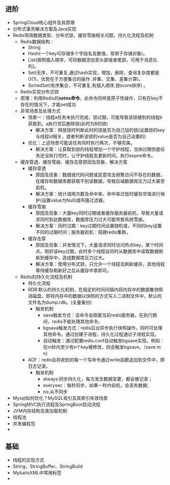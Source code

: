 ## 进阶

- SpringCloud核心组件及其原理
- 分布式事务解决方案及Java实现
- Redis常用数据类型、分布式锁、缓存雪崩相关问题、持久化流程及机制
  - Redis数据结构：
    -  String
    -  Hash(一个key可存储多个字段名及数值，常用于存储对象)。
    - List(按照插入顺序，可将数据添加至头部或者尾部，可用于消息队列)。
    - Set(无序，不可重复,通过hash实现，增加，删除，查询复杂度都是O(1)，优势在于方便集合的操作 :并集、交集、差集计算)。
    -  SortedSet(有序集合，不可重复,有插入顺序,按score排序) 。
  -  Redis实现分布式锁
    - 原理：利用Redis的**setnx命令**。此命令同样是原子性操作，只有在key不存在的情况下，才能set成功
    - 异常场景及处理方式
      - 场景一：线程a任务未执行完成，锁过期，可能导致该锁被别的线程b获取到，a执行完后删除锁(此时为B的锁)
        - 解决方案：释放锁时判断此时的锁是否为自己加的锁(设置锁的key与线程id相关，或者判断该锁的value<UUid>是否为自己设置的)
      - 优化：上述场景可能该任务同时执行两次，不够完美。
        - 解决方案：让获取到锁的线程增加一个守护线程，当快过期但是任务还没执行完时，让守护线程去更新时间，执行expire命令。
  - 缓存穿透、缓存雪崩、缓存击穿原因及现象、解决方案
    - 缓存穿透
      - 原因及现象：数据或代码问题或恶意攻击频繁访问不存在的数据，在缓存和数据库都获取不到该数据，导致后端数据库压力过大甚至宕机。
      - 解决方案：统计调用次数及命中率，命中率过低时缓存空值进行保护(设置value为Null)或布隆过滤器。
    - 缓存雪崩
      - 原因及现象：大量key同时过期或者缓存服务器宕机，导致大量请求同时到达数据库，数据库压力过大可能导致系统雪崩。
      - 解决方案：同时过期：key过期时间设置随机值，不同的key设置不同的过期时间；服务器宕机：搭建redis集群。
    - 缓存击穿
      - 原因及现象：并发情况下，大量请求同时访问热点key，某个时间点，刚好该key过期，此时多个线程会同时从数据库中读取数据刷新到缓存中，造成数据库压力过大。
      - 解决方案：使用分布式锁，只允许一个线程去刷新缓存，其他线程等待缓存刷新好之后从缓存中拿即可。
  - Redis的持久化流程及机制
    - 持久化流程
    - RDB:默认的持久化机制，在指定的时间间隔内将内存中的数据集快照进磁盘。即将内存中的数据以快照的方式写入二进制文件中，默认的文件名为dump.rdb。(全量备份)
      - 触发机制
        - sava触发方式：该命令会阻塞当前redis服务器，在执行期间，redis不能处理其他命令。
        - bgsava触发方式：redis后台异步执行快照操作，同时可处理其他命令。通过创建子进程，持久化过程通过子进程实现。
        - 自动触发：通过配置redis.conf自动触发bgsave实现。例如：在m秒内至少有n个key被修改，则会触发bgsave。（save m n）
    - AOF：redis会将收到的每一个写命令通过write函数追加到文件中，即日志记录。
      - 触发机制
        - always:同步持久化，每次发生数据变更，都会被记录；
        - everysec：每秒同步，如果一秒内宕机，会丢失数据;
        - no:从不同步
- Mysql如何优化？MySQL索引及其索引失效场景
- SpringMVC执行流程及SpringBoot启动流程
- JVM内存结构及类加载机制
- 线程池
- 并发编程包
- 



## 基础

- 线程的实现方式
- String、StringBuffer、StringBuild
- MybatisXML中常用标签
- 